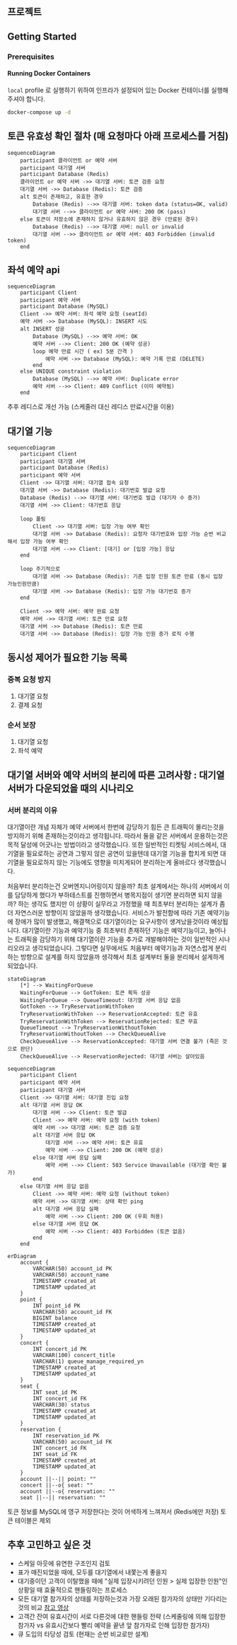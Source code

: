 ## 프로젝트

## Getting Started

### Prerequisites

#### Running Docker Containers

`local` profile 로 실행하기 위하여 인프라가 설정되어 있는 Docker 컨테이너를 실행해주셔야 합니다.

```bash
docker-compose up -d
```

## 토큰 유효성 확인 절차 (매 요청마다 아래 프로세스를 거침)

```mermaid
sequenceDiagram
    participant 클라이언트 or 예약 서버
    participant 대기열 서버
    participant Database (Redis)
    클라이언트 or 예약 서버 ->> 대기열 서버: 토큰 검증 요청
    대기열 서버 ->> Database (Redis): 토큰 검증
    alt 토큰이 존재하고, 유효한 경우
        Database (Redis) -->> 대기열 서버: token data (status=OK, valid)
        대기열 서버 -->> 클라이언트 or 예약 서버: 200 OK (pass)
    else 토큰이 저장소에 존재하지 않거나 유효하지 않은 경우 (만료된 경우)
        Database (Redis) -->> 대기열 서버: null or invalid
        대기열 서버 -->> 클라이언트 or 예약 서버: 403 Forbidden (invalid token)
    end
```

## 좌석 예약 api

```mermaid
sequenceDiagram
    participant Client
    participant 예약 서버
    participant Database (MySQL)
    Client ->> 예약 서버: 좌석 예약 요청 (seatId)
    예약 서버 ->> Database (MySQL): INSERT 시도
    alt INSERT 성공
        Database (MySQL) -->> 예약 서버: OK
        예약 서버 -->> Client: 200 OK (예약 성공)
        loop 예약 만료 시간 ( ex) 5분 간격 )
            예약 서버 ->> Database (MySQL): 예약 기록 만료 (DELETE)
        end
    else UNIQUE constraint violation
        Database (MySQL) -->> 예약 서버: Duplicate error
        예약 서버 -->> Client: 409 Conflict (이미 예약됨)
    end
```

추후 레디스로 개선 가능 (스케줄러 대신 레디스 만료시간을 이용)

## 대기열 기능

```mermaid
sequenceDiagram
    participant Client
    participant 대기열 서버
    participant Database (Redis)
    participant 예약 서버
    Client ->> 대기열 서버: 대기열 접속 요청
    대기열 서버 ->> Database (Redis): 대기번호 발급 요청
    Database (Redis) -->> 대기열 서버: 대기번호 발급 (대기자 수 증가)
    대기열 서버 ->> Client: 대기번호 응답

    loop 폴링
        Client ->> 대기열 서버: 입장 가능 여부 확인
        대기열 서버 ->> Database (Redis): 요청자 대기번호와 입장 가능 순번 비교해서 입장 가능 여부 확인
        대기열 서버 -->> Client: [대기] or [입장 가능] 응답
    end

    loop 주기적으로
        대기열 서버 ->> Database (Redis): 기존 입장 인원 토큰 만료 (동시 입장 가능인원만큼)
        대기열 서버 ->> Database (Redis): 입장 가능 대기번호 증가
    end

    Client ->> 예약 서버: 예약 완료 요청
    예약 서버 ->> 대기열 서버: 토큰 만료 요청
    대기열 서버 ->> Database (Redis): 토큰 만료
    대기열 서버 ->> Database (Redis): 입장 가능 인원 증가 로직 수행
```

## 동시성 제어가 필요한 기능 목록

### 중복 요청 방지

1. 대기열 요청
2. 결제 요청

### 순서 보장

1. 대기열 요청
2. 좌석 예약

## 대기열 서버와 예약 서버의 분리에 따른 고려사항 : 대기열 서버가 다운되었을 때의 시나리오

### 서버 분리의 이유

대기열이란 개념 자체가 예약 서버에서 한번에 감당하기 힘든 큰 트래픽이 몰리는것을 방지하기 위해 존재하는것이라고 생각됩니다.
따라서 둘을 같은 서버에서 운용하는것은 목적 달성에 어긋나는 방법이라고 생각했습니다.
또한 일반적인 티켓팅 서비스에서, 대기열을 필요로하는 공연과 그렇지 않은 공연이 있을텐데 대기열 기능을 합치게 되면 대기열을 필요로하지 않는 기능에도 영향을 미치게되어 분리하는게 올바르다 생각했습니다.

처음부터 분리하는건 오버엔지니어링이지 않을까? 최초 설계에서는 하나의 서버에서 이를 담당하게 했다가 부하테스트를 진행하면서 병목지점이 생기면 분리하면 되지 않을까? 하는 생각도 했지만
이 상황이 실무라고 가정했을 때 최초부터 분리하는 설계가 좀 더 자연스러운 방향이지 않았을까 생각했습니다.
서비스가 발전함에 따라 기존 예약기능에 장애가 많이 발생했고, 해결책으로 대기열이라는 요구사항이 생겨났을것이라 예상됩니다.
대기열이란 기능과 예약기능 중 최초부터 존재하던 기능은 예약기능이고, 늘어나는 트래픽을 감당하기 위해 대기열이란 기능을 추가로 개발해야하는 것이 일반적인 시나리오라고 생각되었습니다.
그렇다면 실무에서도 처음부터 예약기능과 자연스럽게 분리하는 방향으로 설계를 하지 않았을까 생각해서 최초 설계부터 둘을 분리헤서 설게하게 되었습니다.

```mermaid
stateDiagram
    [*] --> WaitingForQueue
    WaitingForQueue --> GotToken: 토큰 획득 성공
    WaitingForQueue --> QueueTimeout: 대기열 서버 응답 없음
    GotToken --> TryReservationWithToken
    TryReservationWithToken --> ReservationAccepted: 토큰 유효
    TryReservationWithToken --> ReservationRejected: 토큰 무효
    QueueTimeout --> TryReservationWithoutToken
    TryReservationWithoutToken --> CheckQueueAlive
    CheckQueueAlive --> ReservationAccepted: 대기열 서버 연결 불가 (죽은 것으로 판단)
    CheckQueueAlive --> ReservationRejected: 대기열 서버는 살아있음
```

```mermaid
sequenceDiagram
    participant Client
    participant 예약 서버
    participant 대기열 서버
    Client ->> 대기열 서버: 대기열 진입 요청
    alt 대기열 서버 응답 OK
        대기열 서버 -->> Client: 토큰 발급
        Client ->> 예약 서버: 예약 요청 (with token)
        예약 서버 ->> 대기열 서버: 토큰 검증 요청
        alt 대기열 서버 응답 OK
            대기열 서버 -->> 예약 서버: 토큰 유효
            예약 서버 -->> Client: 200 OK (예약 성공)
        else 대기열 서버 응답 실패
            예약 서버 -->> Client: 503 Service Unavailable (대기열 확인 불가)
        end
    else 대기열 서버 응답 없음
        Client ->> 예약 서버: 예약 요청 (without token)
        예약 서버 ->> 대기열 서버: 상태 확인 ping
        alt 대기열 서버 응답 실패
            예약 서버 -->> Client: 200 OK (우회 허용)
        else 대기열 서버 응답 OK
            예약 서버 -->> Client: 403 Forbidden (토큰 없음)
        end
    end
```

```mermaid
erDiagram
    account {
        VARCHAR(50) account_id PK
        VARCHAR(50) account_name
        TIMESTAMP created_at
        TIMESTAMP updated_at
    }
    point {
        INT point_id PK
        VARCHAR(50) account_id FK
        BIGINT balance
        TIMESTAMP created_at
        TIMESTAMP updated_at
    }
    concert {
        INT concert_id PK
        VARCHAR(100) concert_title
        VARCHAR(1) queue_manage_required_yn
        TIMESTAMP created_at
        TIMESTAMP updated_at
    }
    seat {
        INT seat_id PK
        INT concert_id FK
        VARCHAR(30) status
        TIMESTAMP created_at
        TIMESTAMP updated_at
    }
    reservation {
        INT reservation_id PK
        VARCHAR(50) account_id FK
        INT concert_id FK
        INT seat_id FK
        TIMESTAMP created_at
        TIMESTAMP updated_at
    }
    account ||--|| point: ""
    concert ||--o{ seat: ""
    account ||--o{ reservation: ""
    seat ||--|| reservation: ""
```

토큰 정보를 MySQL에 영구 저장한다는 것이 어색하게 느껴져서 (Redis에만 저장) 토큰 테이블은 제외

## 추후 고민하고 싶은 것

- 스케일 아웃에 유연한 구조인지 검토
- 표가 매진되었을 때에, 모두를 대기열에서 내쫓는게 좋을지
- 대기중이던 고객이 이탈했을 때에 "실제 입장시키려던 인원 > 실제 입장한 인원"인 상황일 때 효율적으로 핸들링하는 프로세스
- 모든 대기열 참가자의 상태를 저장하는것과 가장 오래된 참가자의 상태만 기다리는것의 비교 [참고 영상](https://youtu.be/3pO9GJ4zndE?si=jRx6JmN5KeUx7LJD)
- 고객간 잔여 유효시간이 서로 다른것에 대한 핸들링 전략 (스케줄링에 의해 입장한 참가자 vs 유효시간보다 빨리 예약을 끝낸 앞 참가자로 인해 입장한 참가자)
- 큐 도입의 타당성 검토 (현재는 순번 비교로만 설계)